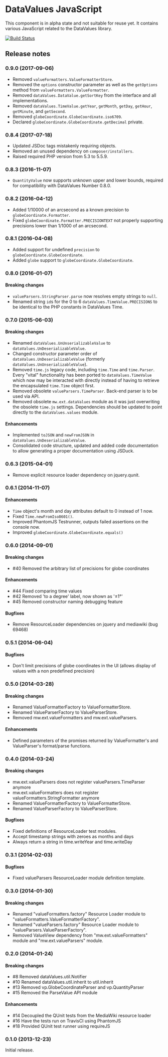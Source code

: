 # DataValues JavaScript

This component is in alpha state and not suitable for reuse yet.
It contains various JavaScript related to the DataValues library.

[![Build Status](https://secure.travis-ci.org/wmde/DataValuesJavaScript.png?branch=master)](http://travis-ci.org/wmde/DataValuesJavaScript)

## Release notes

### 0.9.0 (2017-09-06)
* Removed `valueFormatters.ValueFormatterStore`.
* Removed the `options` constructor parameter as well as the `getOptions` method from
  `valueFormatters.ValueFormatter`.
* Removed `dataValues.DataValue.getSortKey` from the interface and all implementations.
* Removed `dataValues.TimeValue.getYear`, `getMonth`, `getDay`, `getHour`, `getMinute`, and
  `getSecond`.
* Removed `globeCoordinate.GlobeCoordinate.iso6709`.
* Declared `globeCoordinate.GlobeCoordinate.getDecimal` private.

### 0.8.4 (2017-07-18)
* Updated JSDoc tags mistakenly requiring objects.
* Removed an unused dependency on `composer/installers`.
* Raised required PHP version from 5.3 to 5.5.9.

### 0.8.3 (2016-11-07)
* `QuantityValue` now supports unknown upper and lower bounds, required for compatibility with
  DataValues Number 0.8.0.

### 0.8.2 (2016-04-12)
* Added 1/10000 of an arcsecond as a known precision to `globeCoordinate.Formatter`.
* Fixed `globeCoordinate.Formatter.PRECISIONTEXT` not properly supporting precisions lower than
  1/1000 of an arcsecond.

### 0.8.1 (2016-04-08)
* Added support for undefined `precision` to `globeCoordinate.GlobeCoordinate`.
* Added `globe` support to `globeCoordinate.GlobeCoordinate`.

### 0.8.0 (2016-01-07)

#### Breaking changes
* `valueParsers.StringParser.parse` now resolves empty strings to `null`.
* Renamed string `id`s for the 0 to 6 `dataValues.TimeValue.PRECISIONS` to be identical to the PHP
constants in DataValues Time.

### 0.7.0 (2015-06-03)

#### Breaking changes
* Renamed `dataValues.UnUnserializableValue` to `dataValues.UnDeserializableValue`.
* Changed constructor parameter order of `dataValues.UnDeserializableValue` (formerly
  `dataValues.UnUnserializableValue`).
* Removed `time.js` legacy code, including `time.Time` and `time.Parser`. Every "vital"
  functionality has been ported to `dataValues.TimeValue` which now may be interacted with directly
  instead of having to retrieve the encapsulated `time.Time` object first.
* Removed obsolete `valueParsers.TimeParser`. Back-end parser is to be used via API.
* Removed obsolete `mw.ext.dataValues` module as it was just overwriting the obsolete `time.js`
  settings. Dependencies should be updated to point directly to the `dataValues.values` module.

#### Enhancements
* Implemented `toJSON` and `newFromJSON` in `dataValues.UnDeserializableValue`.
* Consolidated code structure, updated and added code documentation to allow generating a proper
  documentation using JSDuck.

### 0.6.3 (2015-04-01)
* Remove explicit resource loader dependency on jquery.qunit.

### 0.6.1 (2014-11-07)

#### Enhancements
* `Time` object's month and day attributes default to 0 instead of 1 now.
* Fixed `Time.newFromIso8601()`.
* Improved PhantomJS Testrunner, outputs failed assertions on the console now.
* Improved `globeCoordinate.GlobeCoordinate.equals()`

### 0.6.0 (2014-09-01)

#### Breaking changes

* #40 Removed the arbitrary list of precisions for globe coordinates

#### Enhancements

* #44 Fixed comparing time values
* #42 Removed 'to a degree' label, now shown as '±1°'
* #45 Removed constructor naming debugging feature

#### Bugfixes

* Remove ResourceLoader dependencies on jquery and mediawiki (bug 69468)

### 0.5.1 (2014-06-04)

#### Bugfixes

* Don't limit precisions of globe coordinates in the UI (allows display of values with a non
  predefined precision)

### 0.5.0 (2014-03-28)

#### Breaking changes

* Renamed ValueFormatterFactory to ValueFormatterStore.
* Renamed ValueParserFactory to ValueParserStore.
* Removed mw.ext.valueFormatters and mw.ext.valueParsers.

#### Enhancements

* Defined parameters of the promises returned by ValueFormatter's and ValueParser's format/parse
  functions.

### 0.4.0 (2014-03-24)

#### Breaking changes

* mw.ext.valueParsers does not register valueParsers.TimeParser anymore
* mw.ext.valueFormatters does not register valueFormatters.StringFormatter anymore
* Renamed ValueFormatterFactory to ValueFormatterStore.
* Renamed ValueParserFactory to ValueParserStore.

#### Bugfixes

* Fixed definitions of ResourceLoader test modules.
* Accept timestamp strings with zeroes as months and days
* Always return a string in time.writeYear and time.writeDay

### 0.3.1 (2014-02-03)

#### Bugfixes

* Fixed valueParsers ResourceLoader module definition template.

### 0.3.0 (2014-01-30)

#### Breaking changes

* Renamed "valueFormatters.factory" Resource Loader module to
  "valueFormatters.ValueFormatterFactory".
* Renamed "valueParsers.factory" Resource Loader module to "valueParsers.ValueParserFactory".
* Removed ValueView dependency from "mw.ext.valueFormatters" module and "mw.ext.valueParsers"
  module.

### 0.2.0 (2014-01-24)

#### Breaking changes

* #8 Removed dataValues.util.Notifier
* #10 Renamed dataValues.util.inherit to util.inherit
* #13 Removed vp.GlobeCoordinateParser and vp.QuantityParser
* #15 Removed the ParseValue API module

#### Enhancements

* #14 Decoupled the QUnit tests from the MediaWiki resource loader
* #16 Have the tests run on TravisCI using PhantomJS
* #18 Provided QUnit test runner using requireJS

### 0.1.0 (2013-12-23)

Initial release.
